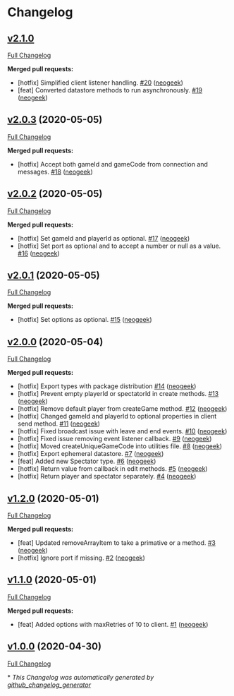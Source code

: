 # Changelog

## [v2.1.0](https://github.com/neogeek/websocket-game-lobby/tree/v2.1.0)

[Full Changelog](https://github.com/neogeek/websocket-game-lobby/compare/v2.0.3...v2.1.0)

**Merged pull requests:**

- \[hotfix\] Simplified client listener handling. [\#20](https://github.com/neogeek/websocket-game-lobby/pull/20) ([neogeek](https://github.com/neogeek))
- \[feat\] Converted datastore methods to run asynchronously. [\#19](https://github.com/neogeek/websocket-game-lobby/pull/19) ([neogeek](https://github.com/neogeek))

## [v2.0.3](https://github.com/neogeek/websocket-game-lobby/tree/v2.0.3) (2020-05-05)

[Full Changelog](https://github.com/neogeek/websocket-game-lobby/compare/v2.0.2...v2.0.3)

**Merged pull requests:**

- \[hotfix\] Accept both gameId and gameCode from connection and messages. [\#18](https://github.com/neogeek/websocket-game-lobby/pull/18) ([neogeek](https://github.com/neogeek))

## [v2.0.2](https://github.com/neogeek/websocket-game-lobby/tree/v2.0.2) (2020-05-05)

[Full Changelog](https://github.com/neogeek/websocket-game-lobby/compare/v2.0.1...v2.0.2)

**Merged pull requests:**

- \[hotfix\] Set gameId and playerId as optional. [\#17](https://github.com/neogeek/websocket-game-lobby/pull/17) ([neogeek](https://github.com/neogeek))
- \[hotfix\] Set port as optional and to accept a number or null as a value. [\#16](https://github.com/neogeek/websocket-game-lobby/pull/16) ([neogeek](https://github.com/neogeek))

## [v2.0.1](https://github.com/neogeek/websocket-game-lobby/tree/v2.0.1) (2020-05-05)

[Full Changelog](https://github.com/neogeek/websocket-game-lobby/compare/v2.0.0...v2.0.1)

**Merged pull requests:**

- \[hotfix\] Set options as optional. [\#15](https://github.com/neogeek/websocket-game-lobby/pull/15) ([neogeek](https://github.com/neogeek))

## [v2.0.0](https://github.com/neogeek/websocket-game-lobby/tree/v2.0.0) (2020-05-04)

[Full Changelog](https://github.com/neogeek/websocket-game-lobby/compare/v1.2.0...v2.0.0)

**Merged pull requests:**

- \[hotfix\] Export types with package distribution [\#14](https://github.com/neogeek/websocket-game-lobby/pull/14) ([neogeek](https://github.com/neogeek))
- \[hotfix\] Prevent empty playerId or spectatorId in create methods. [\#13](https://github.com/neogeek/websocket-game-lobby/pull/13) ([neogeek](https://github.com/neogeek))
- \[hotfix\] Remove default player from createGame method. [\#12](https://github.com/neogeek/websocket-game-lobby/pull/12) ([neogeek](https://github.com/neogeek))
- \[hotfix\] Changed gameId and playerId to optional properties in client send method. [\#11](https://github.com/neogeek/websocket-game-lobby/pull/11) ([neogeek](https://github.com/neogeek))
- \[hotfix\] Fixed broadcast issue with leave and end events. [\#10](https://github.com/neogeek/websocket-game-lobby/pull/10) ([neogeek](https://github.com/neogeek))
- \[hotfix\] Fixed issue removing event listener callback. [\#9](https://github.com/neogeek/websocket-game-lobby/pull/9) ([neogeek](https://github.com/neogeek))
- \[hotfix\] Moved createUniqueGameCode into utilities file. [\#8](https://github.com/neogeek/websocket-game-lobby/pull/8) ([neogeek](https://github.com/neogeek))
- \[hotfix\] Export ephemeral datastore. [\#7](https://github.com/neogeek/websocket-game-lobby/pull/7) ([neogeek](https://github.com/neogeek))
- \[feat\] Added new Spectator type. [\#6](https://github.com/neogeek/websocket-game-lobby/pull/6) ([neogeek](https://github.com/neogeek))
- \[hotfix\] Return value from callback in edit methods. [\#5](https://github.com/neogeek/websocket-game-lobby/pull/5) ([neogeek](https://github.com/neogeek))
- \[hotfix\] Return player and spectator separately. [\#4](https://github.com/neogeek/websocket-game-lobby/pull/4) ([neogeek](https://github.com/neogeek))

## [v1.2.0](https://github.com/neogeek/websocket-game-lobby/tree/v1.2.0) (2020-05-01)

[Full Changelog](https://github.com/neogeek/websocket-game-lobby/compare/v1.1.0...v1.2.0)

**Merged pull requests:**

- \[feat\] Updated removeArrayItem to take a primative or a method. [\#3](https://github.com/neogeek/websocket-game-lobby/pull/3) ([neogeek](https://github.com/neogeek))
- \[hotfix\] Ignore port if missing. [\#2](https://github.com/neogeek/websocket-game-lobby/pull/2) ([neogeek](https://github.com/neogeek))

## [v1.1.0](https://github.com/neogeek/websocket-game-lobby/tree/v1.1.0) (2020-05-01)

[Full Changelog](https://github.com/neogeek/websocket-game-lobby/compare/v1.0.0...v1.1.0)

**Merged pull requests:**

- \[feat\] Added options with maxRetries of 10 to client. [\#1](https://github.com/neogeek/websocket-game-lobby/pull/1) ([neogeek](https://github.com/neogeek))

## [v1.0.0](https://github.com/neogeek/websocket-game-lobby/tree/v1.0.0) (2020-04-30)

[Full Changelog](https://github.com/neogeek/websocket-game-lobby/compare/f73e9de74596f6b104070518118af3ba30ccba42...v1.0.0)



\* *This Changelog was automatically generated by [github_changelog_generator](https://github.com/github-changelog-generator/github-changelog-generator)*
